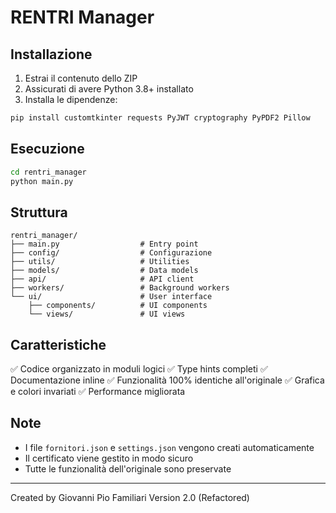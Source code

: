 # RENTRI Manager

## Installazione

1. Estrai il contenuto dello ZIP
2. Assicurati di avere Python 3.8+ installato
3. Installa le dipendenze:

```bash
pip install customtkinter requests PyJWT cryptography PyPDF2 Pillow
```

## Esecuzione

```bash
cd rentri_manager
python main.py
```

## Struttura

```
rentri_manager/
├── main.py                  # Entry point
├── config/                  # Configurazione
├── utils/                   # Utilities
├── models/                  # Data models
├── api/                     # API client
├── workers/                 # Background workers
└── ui/                      # User interface
    ├── components/          # UI components
    └── views/               # UI views
```

## Caratteristiche

✅ Codice organizzato in moduli logici
✅ Type hints completi
✅ Documentazione inline
✅ Funzionalità 100% identiche all'originale
✅ Grafica e colori invariati
✅ Performance migliorata

## Note

- I file `fornitori.json` e `settings.json` vengono creati automaticamente
- Il certificato viene gestito in modo sicuro
- Tutte le funzionalità dell'originale sono preservate

---
Created by Giovanni Pio Familiari
Version 2.0 (Refactored)
